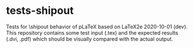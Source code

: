 # tests-shipout

Tests for \shipout behavior of pLaTeX based on LaTeX2e 2020-10-01 (dev).
This repository contains some test input (.tex) and the expected results (.dvi, .pdf)
which should be visually compared with the actual output.
